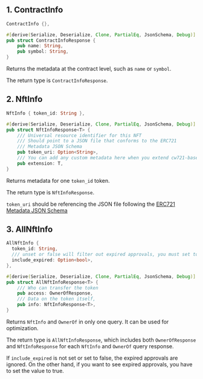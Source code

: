 
## 1. ContractInfo

```Rust
ContractInfo {},
```

```Rust
#[derive(Serialize, Deserialize, Clone, PartialEq, JsonSchema, Debug)]
pub struct ContractInfoResponse {
    pub name: String,
    pub symbol: String,
}
```

Returns the metadata at the contract level, such as `name` or `symbol`.

The return type is `ContractInfoResponse`.

## 2. NftInfo

```Rust
NftInfo { token_id: String },
```

```Rust
#[derive(Serialize, Deserialize, Clone, PartialEq, JsonSchema, Debug)]
pub struct NftInfoResponse<T> {
    /// Universal resource identifier for this NFT
    /// Should point to a JSON file that conforms to the ERC721
    /// Metadata JSON Schema
    pub token_uri: Option<String>,
    /// You can add any custom metadata here when you extend cw721-base
    pub extension: T,
}
```

Returns metadata for one `token_id` token.

The return type is `NftInfoResponse`.

`token_uri` should be referencing the JSON file following the [ERC721 Metadata JSON Schema](https://eips.ethereum.org/EIPS/eip-721)


## 3. AllNftInfo

```Rust
AllNftInfo {
  token_id: String,
  /// unset or false will filter out expired approvals, you must set to true to see them
  include_expired: Option<bool>,
},
```

```Rust
#[derive(Serialize, Deserialize, Clone, PartialEq, JsonSchema, Debug)]
pub struct AllNftInfoResponse<T> {
    /// Who can transfer the token
    pub access: OwnerOfResponse,
    /// Data on the token itself,
    pub info: NftInfoResponse<T>,
}
```

Returns `NftInfo` and `OwnerOf` in only one query. It can be used for optimization.

The return type is `AllNftInfoResponse`, which includes both `OwnerOfResponse` and `NftInfoResponse` for each `NftInfo` and `OwnerOf` query response.

If `include_expired` is not set or set to false, the expired approvals are ignored. On the other hand, if you want to see expired approvals, you have to set the value to true.
